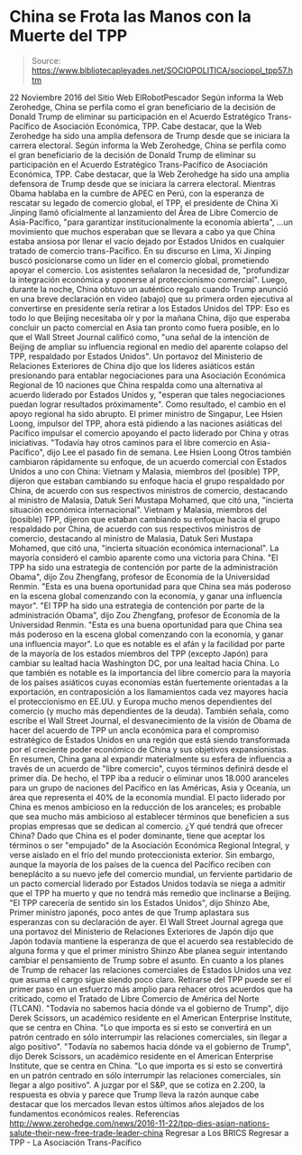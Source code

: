 # China se Frota las Manos con la Muerte del TPP

> Source: https://www.bibliotecapleyades.net/SOCIOPOLITICA/sociopol_tpp57.htm

22 Noviembre 2016
del Sitio Web ElRobotPescador
Según informa la Web Zerohedge, China se perfila como el gran beneficiario de la decisión de Donald Trump de eliminar su participación en el Acuerdo Estratégico Trans-Pacífico de Asociación Económica, TPP. Cabe destacar, que la Web Zerohedge ha sido una amplia defensora de Trump desde que se iniciara la carrera electoral.
Según informa la Web Zerohedge, China se perfila como el gran beneficiario de la decisión de Donald Trump de eliminar su participación en el Acuerdo Estratégico Trans-Pacífico de Asociación Económica, TPP.
Cabe destacar, que la Web Zerohedge ha sido una amplia defensora de Trump desde que se iniciara la carrera electoral.
Mientras Obama hablaba en la cumbre de APEC en Perú, con la esperanza de rescatar su legado de comercio global, el TPP, el presidente de China Xi Jinping llamó oficialmente al lanzamiento del Área de Libre Comercio de Asia-Pacífico,
"para garantizar institucionalmente la economía abierta",
...un movimiento que muchos esperaban que se llevara a cabo ya que China estaba ansiosa por llenar el vacío dejado por Estados Unidos en cualquier tratado de comercio trans-Pacífico.
En su discurso en Lima, Xi Jinping buscó posicionarse como un líder en el comercio global, prometiendo apoyar el comercio.
Los asistentes señalaron la necesidad de,
"profundizar la integración económica y oponerse al proteccionismo comercial".
Luego, durante la noche, China obtuvo un auténtico regalo cuando Trump anunció en una breve declaración en video (abajo) que su primera orden ejecutiva al convertirse en presidente sería retirar a los Estados Unidos del TPP:
Eso es todo lo que Beijing necesitaba oír y por la mañana China, dijo que esperaba concluir un pacto comercial en Asia tan pronto como fuera posible, en lo que el Wall Street Journal calificó como,
"una señal de la intención de Beijing de ampliar su influencia regional en medio del aparente colapso del TPP, respaldado por Estados Unidos".
Un portavoz del Ministerio de Relaciones Exteriores de China dijo que los líderes asiáticos están presionando para entablar negociaciones para una Asociación Económica Regional de 10 naciones que China respalda como una alternativa al acuerdo liderado por Estados Unidos y,
"esperan que tales negociaciones puedan lograr resultados próximamente".
Como resultado, el cambio en el apoyo regional ha sido abrupto.
El primer ministro de Singapur, Lee Hsien Loong, impulsor del TPP, ahora está pidiendo a las naciones asiáticas del Pacífico impulsar el comercio apoyando el pacto liderado por China y otras iniciativas.
"Todavía hay otros caminos para el libre comercio en Asia-Pacífico", dijo Lee el pasado fin de semana.
Lee Hsien Loong
Otros también cambiaron rápidamente su enfoque, de un acuerdo comercial con Estados Unidos a uno con China:
Vietnam y Malasia, miembros del (posible) TPP, dijeron que estaban cambiando su enfoque hacia el grupo respaldado por China, de acuerdo con sus respectivos ministros de comercio, destacando al ministro de Malasia, Datuk Seri Mustapa Mohamed, que citó una, "incierta situación económica internacional".
Vietnam y Malasia, miembros del (posible) TPP, dijeron que estaban cambiando su enfoque hacia el grupo respaldado por China, de acuerdo con sus respectivos ministros de comercio, destacando al ministro de Malasia, Datuk Seri Mustapa Mohamed, que citó una,
"incierta situación económica internacional".
La mayoría consideró el cambio aparente como una victoria para China.
"El TPP ha sido una estrategia de contención por parte de la administración Obama", dijo Zou Zhengfang, profesor de Economía de la Universidad Renmin. "Esta es una buena oportunidad para que China sea más poderoso en la escena global comenzando con la economía, y ganar una influencia mayor".
"El TPP ha sido una estrategia de contención por parte de la administración Obama", dijo Zou Zhengfang, profesor de Economía de la Universidad Renmin.
"Esta es una buena oportunidad para que China sea más poderoso en la escena global comenzando con la economía, y ganar una influencia mayor".
Lo que es notable es el afán y la facilidad por parte de la mayoría de los estados miembros del TPP (excepto Japón) para cambiar su lealtad hacia Washington DC, por una lealtad hacia China. Lo que también es notable es la importancia del libre comercio para la mayoría de los países asiáticos cuyas economías están fuertemente orientadas a la exportación, en contraposición a los llamamientos cada vez mayores hacia el proteccionismo en EE.UU. y Europa mucho menos dependientes del comercio (y mucho más dependientes de la deuda).
También señala, como escribe el Wall Street Journal, el desvanecimiento de la visión de Obama de hacer del acuerdo de TPP un ancla económica para el compromiso estratégico de Estados Unidos en una región que está siendo transformada por el creciente poder económico de China y sus objetivos expansionistas.
En resumen, China gana al expandir materialmente su esfera de influencia a través de un acuerdo de "libre comercio", cuyos términos definirá desde el primer día.
De hecho, el TPP iba a reducir o eliminar unos 18.000 aranceles para un grupo de naciones del Pacífico en las Américas, Asia y Oceanía, un área que representa el 40% de la economía mundial.
El pacto liderado por China es menos ambicioso en la reducción de los aranceles; es probable que sea mucho más ambicioso al establecer términos que beneficien a sus propias empresas que se dedican al comercio.
¿Y qué tendrá que ofrecer China?
Dado que China es el poder dominante, tiene que aceptar los términos o ser "empujado" de la Asociación Económica Regional Integral, y verse aislado en el frío del mundo proteccionista exterior. Sin embargo, aunque la mayoría de los países de la cuenca del Pacífico reciben con beneplácito a su nuevo jefe del comercio mundial, un ferviente partidario de un pacto comercial liderado por Estados Unidos todavía se niega a admitir que el TPP ha muerto y que no tendrá más remedio que inclinarse a Beijing.
"El TPP carecería de sentido sin los Estados Unidos", dijo Shinzo Abe, Primer ministro japonés, poco antes de que Trump aplastara sus esperanzas con su declaración de ayer.
El Wall Street Journal agrega que una portavoz del Ministerio de Relaciones Exteriores de Japón dijo que Japón todavía mantiene la esperanza de que el acuerdo sea restablecido de alguna forma y que el primer ministro Shinzo Abe planea seguir intentando cambiar el pensamiento de Trump sobre el asunto. En cuanto a los planes de Trump de rehacer las relaciones comerciales de Estados Unidos una vez que asuma el cargo sigue siendo poco claro.
Retirarse del TPP puede ser el primer paso en un esfuerzo más amplio para rehacer otros acuerdos que ha criticado, como el Tratado de Libre Comercio de América del Norte (TLCAN).
"Todavía no sabemos hacia dónde va el gobierno de Trump", dijo Derek Scissors, un académico residente en el American Enterprise Institute, que se centra en China. "Lo que importa es si esto se convertirá en un patrón centrado en sólo interrumpir las relaciones comerciales, sin llegar a algo positivo".
"Todavía no sabemos hacia dónde va el gobierno de Trump", dijo Derek Scissors, un académico residente en el American Enterprise Institute, que se centra en China.
"Lo que importa es si esto se convertirá en un patrón centrado en sólo interrumpir las relaciones comerciales, sin llegar a algo positivo".
A juzgar por el S&P, que se cotiza en 2.200, la respuesta es obvia y parece que Trump lleva la razón aunque cabe destacar que los mercados llevan estos últimos años alejados de los fundamentos económicos reales.
Referencias
http://www.zerohedge.com/news/2016-11-22/tpp-dies-asian-nations-salute-their-new-free-trade-leader-china
Regresar a Los BRICS
Regresar a TPP - La Asociación Trans-Pacífico
